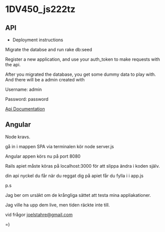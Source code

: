 1DV450_js222tz
==============


## API
* Deployment instructions

Migrate the databse and run rake db:seed

Register a new application, and use your auth_token to make requests with the api.

After you migrated the database, you get some dummy data to play with.
And there will be a admin created with

Username: admin

Password: password

[Api Documentation](TOERH/ApiDocumentation.md)

## Angular

Node kravs.

gå in i mappen SPA via terminalen
kör node server.js

Angular appen körs nu på port 8080

Rails apiet måste köras på localhost:3000 för att slippa ändra i koden själv.

din api nyckel du får när du reggat dig på apiet får du fylla i i app.js


p.s 

Jag ber om ursäkt om de krångliga sättet att testa mina appliakationer.

Jag ville ha upp dem live, men tiden räckte inte till.

vid frågor joelstahre@gmail.com

=)
